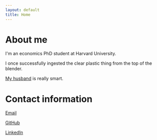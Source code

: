 ```yaml
---
layout: default
title: Home
---
```


# About me
I'm an economics PhD student at Harvard University.

I once successfully ingested the clear plastic thing from the top of the blender.

[My husband](http://tbenthompson.com) is really smart.

# Contact information
<a href="mailto:elizabeth.santorella@gmail.com">Email</a>


[GitHub](http://github.com/esantorella)

[LinkedIn](https://www.linkedin.com/in/elizabeth-santorella-699a9684)
